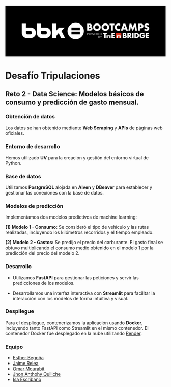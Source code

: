 ![Bootcamp-logo](logo_bbk_bootcamps_thebridge.jpg)

# **Desafío Tripulaciones**
## Reto 2 - Data Science: Modelos básicos de consumo y predicción de gasto mensual.

### Obtención de datos
Los datos se han obtenido mediante **Web Scraping** y **APIs** de páginas web oficiales.

### Entorno de desarrollo
Hemos utilizado **UV** para la creación y gestión del entorno virtual de Python.

### Base de datos
Utilizamos **PostgreSQL** alojada en **Aiven** y **DBeaver** para establecer y gestionar las conexiones con la base de datos.

### Modelos de predicción
Implementamos dos modelos predictivos de machine learning:

**(1) Modelo 1 - Consumo:** Se consideró el tipo de vehículo y las rutas realizadas, incluyendo los kilómetros recorridos y el tiempo empleado.

**(2) Modelo 2 - Gastos:** Se predijo el precio del carburante. El gasto final se obtuvo multiplicando el consumo medio obtenido en el modelo 1 por la predicción del precio del modelo 2.

### Desarrollo
+ Utilizamos **FastAPI** para gestionar las peticiones y servir las predicciones de los modelos.

+ Desarrollamos una interfaz interactiva con **Streamlit** para facilitar la interacción con los modelos de forma intuitiva y visual.

### Despliegue
Para el despliegue, contenerizamos la aplicación usando **Docker**, incluyendo tanto FastAPI como Streamlit en el mismo contenedor. El contenedor Docker fue desplegado en la nube utilizando [Render](https://render.com/).

### Equipo
+ [Esther Begoña](https://www.linkedin.com/in/estherbego%C3%B1a/)
+ [Jaime Relea](https://www.linkedin.com/in/jrsmf/)
+ [Omar Mourabit](https://www.linkedin.com/in/8xbit/)
+ [Jhon Anthohy Quiliche](https://www.linkedin.com/in/anthonyquili/)
+ [Isa Escribano](https://www.linkedin.com/in/isa-escribano-g%C3%B3mez-a215a611b/)
